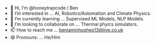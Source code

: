 - 👋 Hi, I’m @honeytrapcode / Ben
- 👀 I’m interested in ... AI, Robotics/Automation and Climate Physics.
- 🌱 I’m currently learning ... Supervised ML Models, NLP Models.
- 💞️ I’m looking to collaborate on ... Thermal phyics simulators.
- 📫 How to reach me ... benjaminhughes13@live.co.uk
- 😄 Pronouns: ... He/Him

<!---
honeytrapcode/honeytrapcode is a ✨ special ✨ repository because its `README.md` (this file) appears on your GitHub profile.
You can click the Preview link to take a look at your changes.
--->
